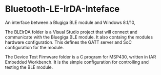 # Bluetooth-LE-IrDA-Inteface
An interface between a Blugiga BLE module and Windows 8.1/10,

  The BLEIrDA folder is a Visual Studio project that will connect and communicate with the Bluegiga BLE module. It also containg the modules hardware configuration.  This defines the GATT server and SoC configuration for the module.
  
  The Device Test Firmware folder is a C program for MSP430, written in IAR Embedded Workbench.  It is the simple configuration for controlling and testing the BLE module.
